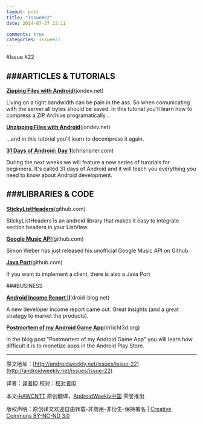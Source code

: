 ```yaml
---
layout: post
title: "Issue#22"
date: 2014-07-27 22:11

comments: true
categories: Issue#22
---
```


#Issue #22
 
###ARTICLES & TUTORIALS
---

[**Zipping Files with Android**](http://www.jondev.net/articles/Zipping_Files_with_Android_%28Programmatically%29)(jondev.net)

Living on a tight bandwidth can be pain in the ass. So when comunicating with the server all bytes should be saved. In this tutorial you'll learn how to compress a ZIP Archive programatically...

 
[**Unzipping Files with Android**](http://jondev.net/articles/Unzipping_Files_with_Android_(Programmatically))(jondev.net)

...and in this tutorial you'll learn to decompress it again.

[**31 Days of Android: Day 1**](http://chrisrisner.com/31-Days-of-Android--Day-1---Getting-Set-Up-for-Development)(chrisrisner.com)

During the next weeks we will feature a new series of turorials for beginners. It's called 31 days of Android and it will teach you everything you need to know about Android development.

###LIBRARIES & CODE
----

[**StickyListHeaders**](https://github.com/emilsjolander/StickyListHeaders)(github.com)

StickyListHeaders is an android library that makes it easy to integrate section headers in your ListView.

[**Google Music API**](https://github.com/simon-weber/Unofficial-Google-Music-API)(github.com)

Simon Weber has just released his unofficial Google Music API on Github.

[**Java Port**](https://github.com/jkiddo/gmusic.api)(github.com)

If you want to implement a client, there is also a Java Port

###BUSINESS

[**Android Income Report II**](http://droid-blog.net/2012/04/03/android-income-report-11-march-12/)(droid-blog.net)

A new developer income report came out. Great insights (and a great strategy to market the products).

 
[**Postmortem of my Android Game App**](http://www.irrlicht3d.org/pivot/entry.php?id=1289)(irrlicht3d.org)

In the blog post "Postmortem of my Android Game App" you will learn how difficult it is to monetize apps in the Android Play Store.


---


原文地址：[http://androidweekly.net/issues/issue-22](http://androidweekly.net/issues/issue-22)

译者：[译者ID](https://github.com/译者ID) 校对：[校对者ID](https://github.com/校对者ID)

本文由[AWCNTT](https://github.com/AWCNTT) 原创翻译，[AndroidWeekly中国](http://www.androidweekly.cn/) 荣誉推出

版权声明：原创译文欢迎自由转载-非商用-非衍生-保持署名 | [Creative Commons BY-NC-ND 3.0](http://creativecommons.org/licenses/by-nc-nd/3.0/deed.zh)